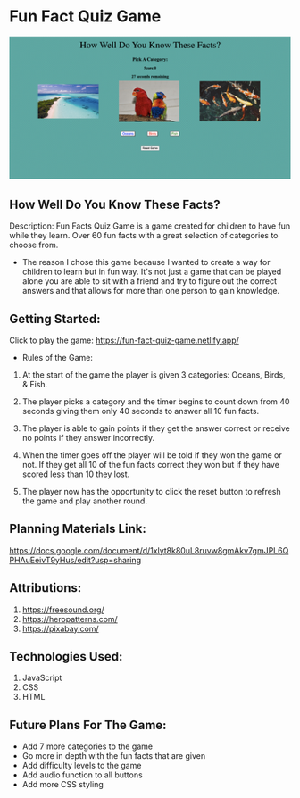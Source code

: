 # Fun Fact Quiz Game
![photograph of fun fact quiz game with 3 categories which includes oceans, birds, and fish](<js/images/fun quiz game.png>)
## How Well Do You Know These Facts?
Description: Fun Facts Quiz Game is a game created for children to have fun while they learn. Over 60 fun facts with a great selection of categories to choose from. 

* The reason I chose this game because I wanted to create a way for children to learn but in fun way. It's not just a game that can be played alone you are able to sit with a friend and try to figure out the correct answers and that allows for more than one person to gain knowledge.

## Getting Started:
Click to play the game: https://fun-fact-quiz-game.netlify.app/
 
 * Rules of the Game:

 1. At the start of the game the player is given 3 categories: Oceans, Birds, & Fish.

2. The player picks a category and the timer begins to count down from 40 seconds giving them only 40 seconds to answer all 10 fun facts.

3. The player is able to gain points if they get the answer correct or receive no points if they answer incorrectly. 

4. When the timer goes off the player  will be told if they won the game or not. If they get all 10 of the fun facts correct they won but if they have scored less than 10 they lost.

4. The player now has the opportunity to click the reset button to refresh the game and play another round.

## Planning Materials Link: 
https://docs.google.com/document/d/1xlyt8k80uL8ruvw8gmAkv7gmJPL6QPHAuEeivT9yHus/edit?usp=sharing

## Attributions: 
1. https://freesound.org/
2. https://heropatterns.com/
3. https://pixabay.com/

## Technologies Used: 
1. JavaScript
2. CSS
3. HTML

## Future Plans For The Game:
- Add 7 more categories to the game
- Go more in depth with the fun facts that are given
- Add difficulty levels to the game
- Add audio function to all buttons
- Add more CSS styling